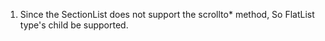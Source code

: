 1. Since the SectionList does not support the scrollto* method,
So FlatList type's child be supported.

